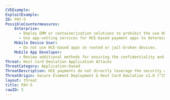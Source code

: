```yaml
---
CVEExample:
ExploitExample:
ID: PAY-5
PossibleCountermeasures:
    Enterprise:
      - Deploy EMM or containerization solutions to prohibit the use HCE-based apps on rooted or jail-broken devices.
      - Use app-vetting services for HCE-based payment apps to determine if they are trustworthy prior to deployment.
    Mobile Device User:
      - Do not use HCE-based apps on rooted or jail-broken devices.
    Mobile App Developer:
      - Review additional methods for ensuring the confidentiality and integrity of mobile payments. Sources of additional guidance include the Smart Card Alliance [^251] and Mozido [^252]
Threat: Host Card Emulation Application Attacks
ThreatCategory: Application-based
ThreatDescription: HCE payments do not directly leverage the security of storing cryptographic keys in the Secure Element, and therefore must securely manage cryptographic secrets and transaction details at the application level. Operating at a lower security baseline makes HCE-based payment apps attractive targets for financially-motivated attackers. The further-lowered security baseline of rooted or jail-broken mobile devices renders HCE-based apps highly vulnerable to compromise.
ThreatOrigin: Secure Element Deployment & Host Card Emulation v1.0 [^250]
layout: threat
title: PAY-5
rawID: 5
---
```


